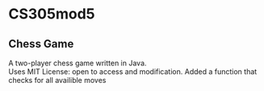 # CS305mod5
## Chess Game
A two-player chess game written in Java.  
Uses MIT License: open to access and modification.
Added a function that checks for all availible moves
